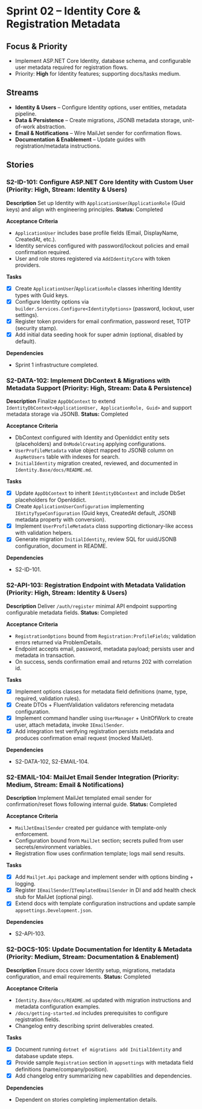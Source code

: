 # Sprint 02 – Identity Core & Registration Metadata

## Focus & Priority
- Implement ASP.NET Core Identity, database schema, and configurable user metadata required for registration flows.
- Priority: **High** for Identity features; supporting docs/tasks medium.

## Streams
- **Identity & Users** – Configure Identity options, user entities, metadata pipeline.
- **Data & Persistence** – Create migrations, JSONB metadata storage, unit-of-work abstraction.
- **Email & Notifications** – Wire MailJet sender for confirmation flows.
- **Documentation & Enablement** – Update guides with registration/metadata instructions.

## Stories

### S2-ID-101: Configure ASP.NET Core Identity with Custom User (Priority: High, Stream: Identity & Users)
**Description**
Set up Identity with `ApplicationUser`/`ApplicationRole` (Guid keys) and align with engineering principles.
**Status:** Completed

**Acceptance Criteria**
- `ApplicationUser` includes base profile fields (Email, DisplayName, CreatedAt, etc.).
- Identity services configured with password/lockout policies and email confirmation required.
- User and role stores registered via `AddIdentityCore` with token providers.

**Tasks**
- [x] Create `ApplicationUser`/`ApplicationRole` classes inheriting Identity types with Guid keys.
- [x] Configure Identity options via `builder.Services.Configure<IdentityOptions>` (password, lockout, user settings).
- [x] Register token providers for email confirmation, password reset, TOTP (security stamp).
- [x] Add initial data seeding hook for super admin (optional, disabled by default).

**Dependencies**
- Sprint 1 infrastructure completed.

### S2-DATA-102: Implement DbContext & Migrations with Metadata Support (Priority: High, Stream: Data & Persistence)
**Description**
Finalize `AppDbContext` to extend `IdentityDbContext<ApplicationUser, ApplicationRole, Guid>` and support metadata storage via JSONB.
**Status:** Completed

**Acceptance Criteria**
- DbContext configured with Identity and OpenIddict entity sets (placeholders) and `OnModelCreating` applying configurations.
- `UserProfileMetadata` value object mapped to JSONB column on `AspNetUsers` table with indexes for search.
- `InitialIdentity` migration created, reviewed, and documented in `Identity.Base/docs/README.md`.

**Tasks**
- [x] Update `AppDbContext` to inherit `IdentityDbContext` and include DbSet placeholders for OpenIddict.
- [x] Create `ApplicationUserConfiguration` implementing `IEntityTypeConfiguration` (Guid keys, CreatedAt default, JSONB metadata property with conversion).
- [x] Implement `UserProfileMetadata` class supporting dictionary-like access with validation helpers.
- [x] Generate migration `InitialIdentity`, review SQL for uuid/JSONB configuration, document in README.

**Dependencies**
- S2-ID-101.

### S2-API-103: Registration Endpoint with Metadata Validation (Priority: High, Stream: Identity & Users)
**Description**
Deliver `/auth/register` minimal API endpoint supporting configurable metadata fields.
**Status:** Completed

**Acceptance Criteria**
- `RegistrationOptions` bound from `Registration:ProfileFields`; validation errors returned via ProblemDetails.
- Endpoint accepts email, password, metadata payload; persists user and metadata in transaction.
- On success, sends confirmation email and returns 202 with correlation id.

**Tasks**
- [x] Implement options classes for metadata field definitions (name, type, required, validation rules).
- [x] Create DTOs + FluentValidation validators referencing metadata configuration.
- [x] Implement command handler using `UserManager` + UnitOfWork to create user, attach metadata, invoke `IEmailSender`.
- [x] Add integration test verifying registration persists metadata and produces confirmation email request (mocked MailJet).

**Dependencies**
- S2-DATA-102, S2-EMAIL-104.

### S2-EMAIL-104: MailJet Email Sender Integration (Priority: Medium, Stream: Email & Notifications)
**Description**
Implement MailJet templated email sender for confirmation/reset flows following internal guide.
**Status:** Completed

**Acceptance Criteria**
- `MailJetEmailSender` created per guidance with template-only enforcement.
- Configuration bound from `MailJet` section; secrets pulled from user secrets/environment variables.
- Registration flow uses confirmation template; logs mail send results.

**Tasks**
- [x] Add `Mailjet.Api` package and implement sender with options binding + logging.
- [x] Register `IEmailSender`/`ITemplatedEmailSender` in DI and add health check stub for MailJet (optional ping).
- [x] Extend docs with template configuration instructions and update sample `appsettings.Development.json`.

**Dependencies**
- S2-API-103.

### S2-DOCS-105: Update Documentation for Identity & Metadata (Priority: Medium, Stream: Documentation & Enablement)
**Description**
Ensure docs cover Identity setup, migrations, metadata configuration, and email requirements.
**Status:** Completed

**Acceptance Criteria**
- `Identity.Base/docs/README.md` updated with migration instructions and metadata configuration examples.
- `/docs/getting-started.md` includes prerequisites to configure registration fields.
- Changelog entry describing sprint deliverables created.

**Tasks**
- [x] Document running `dotnet ef migrations add InitialIdentity` and database update steps.
- [x] Provide sample `Registration` section in `appsettings` with metadata field definitions (name/company/position).
- [x] Add changelog entry summarizing new capabilities and dependencies.

**Dependencies**
- Dependent on stories completing implementation details.
